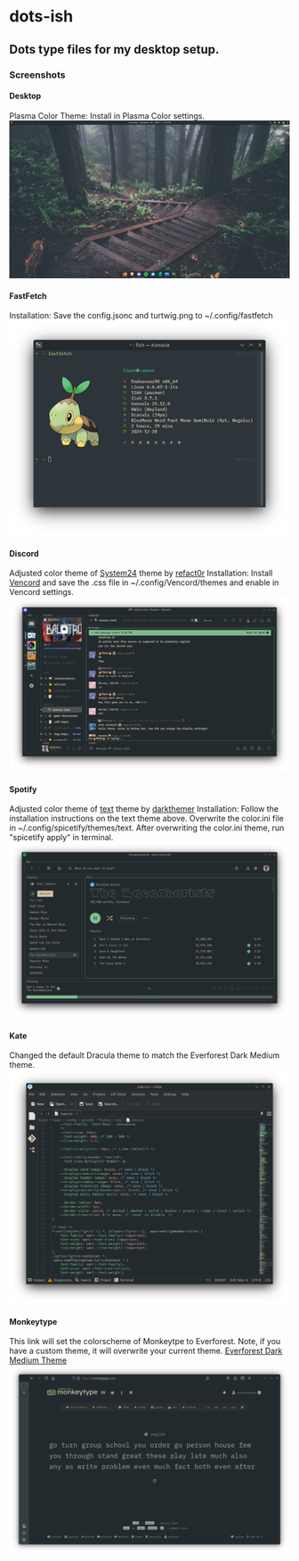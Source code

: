 # dots-ish

## Dots type files for my desktop setup.

### Screenshots

#### Desktop
Plasma Color Theme: Install in Plasma Color settings.
![desktop](screenshots/desktop.png)

#### FastFetch
Installation: Save the config.jsonc and turtwig.png to ~/.config/fastfetch
![fastfetch](screenshots/fastfetch.png)

#### Discord
Adjusted color theme of [System24](https://github.com/refact0r/system24) theme by [refact0r](https://github.com/refact0r)
Installation: Install [Vencord](https://vencord.dev/) and save the .css file in ~/.config/Vencord/themes and enable in Vencord settings.
![discord](screenshots/discord.png)

#### Spotify
Adjusted color theme of [text](https://github.com/spicetify/spicetify-themes/tree/master/text) theme by [darkthemer](https://github.com/darkthemer)
Installation: Follow the installation instructions on the text theme above. Overwrite the color.ini file in ~/.config/spicetify/themes/text. After overwriting the color.ini theme, run "spicetify apply" in terminal.
![spotify](screenshots/spotify.png)

#### Kate
Changed the default Dracula theme to match the Everforest Dark Medium theme.
![kate](screenshots/kate.png)

#### Monkeytype
This link will set the colorscheme of Monkeytpe to Everforest. Note, if you have a custom theme, it will overwrite your current theme. [Everforest Dark Medium Theme](https://monkeytype.com?customTheme=eyJjIjpbIiMyMzJhMmUiLCIjYTdjMDgwIiwiIzgzYzA5MiIsIiM5ZGE5YTAiLCIjMmMyZTMxIiwiI2QzYzZhYSIsIiNlNjdlODAiLCIjNTQzYTQ4IiwiI2U2N2U4MCIsIiM1NDNhNDgiXX0=)
![monkeytype](screenshots/monkey.png)
